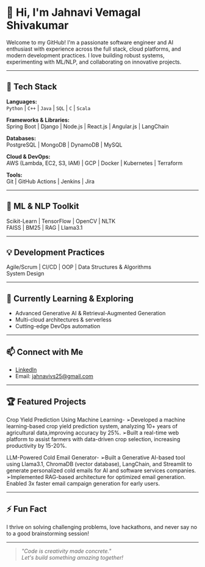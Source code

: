 # 👋 Hi, I'm Jahnavi Vemagal Shivakumar

Welcome to my GitHub! I'm a passionate software engineer and AI enthusiast with experience across the full stack, cloud platforms, and modern development practices. I love building robust systems, experimenting with ML/NLP, and collaborating on innovative projects.

---

## 🚀 Tech Stack

**Languages:**  
`Python` | `C++` | `Java` | `SQL` | `C` | `Scala`

**Frameworks & Libraries:**  
Spring Boot | Django | Node.js | React.js | Angular.js | LangChain

**Databases:**  
PostgreSQL | MongoDB | DynamoDB | MySQL

**Cloud & DevOps:**  
AWS (Lambda, EC2, S3, IAM) | GCP | Docker | Kubernetes | Terraform

**Tools:**  
Git | GitHub Actions | Jenkins | Jira

---

## 🧠 ML & NLP Toolkit

Scikit-Learn | TensorFlow | OpenCV | NLTK  
FAISS | BM25 | RAG | Llama3.1

---

## 💡 Development Practices

Agile/Scrum | CI/CD | OOP | Data Structures & Algorithms  
System Design

---

## 🌱 Currently Learning & Exploring

- Advanced Generative AI & Retrieval-Augmented Generation
- Multi-cloud architectures & serverless
- Cutting-edge DevOps automation

---

## 📫 Connect with Me

- [LinkedIn](https://www.linkedin.com/in/jahnavi-vemagal-shivakumar-470054247/)
- Email: jahnavivs25@gmail.com <!-- Replace with your email if you wish -->

---

## 🏆 Featured Projects

Crop Yield Prediction Using Machine Learning-
➢Developed a machine learning-based crop yield prediction system, analyzing 10+ years of agricultural
data,improving accuracy by 25%.
➢Built a real-time web platform to assist farmers with data-driven crop selection, increasing productivity by
15-20%.

LLM-Powered Cold Email Generator-
➢Built a Generative AI-based tool using Llama3.1, ChromaDB (vector database), LangChain, and Streamlit
to generate personalized cold emails for AI and software services companies.
➢Implemented RAG-based architecture for optimized email generation.
Enabled 3x faster email campaign generation for early users.

---

## ⚡ Fun Fact

I thrive on solving challenging problems, love hackathons, and never say no to a good brainstorming session!

---

> _"Code is creativity made concrete."_  
> _Let's build something amazing together!_

